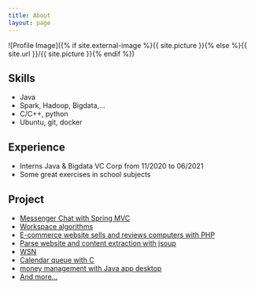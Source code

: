 ```yaml
---
title: About
layout: page
---
```

![Profile Image]({% if site.external-image %}{{ site.picture }}{% else %}{{ site.url }}/{{ site.picture }}{% endif %})

<p></p>

<h2>Skills</h2>

<ul class="skill-list">
	<li>Java</li>
  <li>Spark, Hadoop, Bigdata,...</li>
  <li>C/C++, python</li>
  <li>Ubuntu, git, docker</li>
</ul>

<h2>Experience</h2>

<ul>
	<li>Interns Java & Bigdata VC Corp from 11/2020 to 06/2021</li>
	<li>Some great exercises in school subjects</li>
</ul>

<h2>Project</h2>

<ul>
	<li><a href="https://github.com/trannguyenhan/messenger-chat" target="_blank">Messenger Chat with Spring MVC</a></li>
	<li><a href="https://github.com/trannguyenhan/workspace-algorithms" target="_blank">Workspace algorithms</a></li>
  <li><a href="https://github.com/trannguyenhan/selling-computer" target="_blank">E-commerce website sells and reviews computers with PHP</a></li>
  <li><a href="https://github.com/trannguyenhan/jsoup-parse-content-website" target="_blank">Parse website and content extraction with jsoup</a></li>
  <li><a href="https://github.com/thanh5320/KCoverageAndMConnectivity" target="_blank">WSN</a></li>
  <li><a href="https://github.com/trannguyenhan/calendar-queue" target="_blank">Calendar queue with C</a></li>
  <li><a href="https://github.com/tranngocphien/quan-ly-thu-tien" target="_blank">money management with Java app desktop</a></li>
  <li><a href="https://github.com/trannguyenhan?tab=repositories">And more...</a></li>
</ul>
